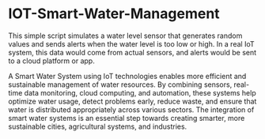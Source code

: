# IOT-Smart-Water-Management
This simple script simulates a water level sensor that generates random values and sends alerts when the water level is too low or high. In a real IoT system, this data would come from actual sensors, and alerts would be sent to a cloud platform or app.

A Smart Water System using IoT technologies enables more efficient and sustainable management of water resources. By combining sensors, real-time data monitoring, cloud computing, and automation, these systems help optimize water usage, detect problems early, reduce waste, and ensure that water is distributed appropriately across various sectors. The integration of smart water systems is an essential step towards creating smarter, more sustainable cities, agricultural systems, and industries.
